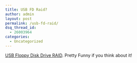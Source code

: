```yaml
---
title: USB FD Raid?
author: admin
layout: post
permalink: /usb-fd-raid/
dsq_thread_id:
  - 26003964
categories:
  - Uncategorized
---
```

[USB Floppy Disk Drive RAID][1]. Pretty Funny if you think about it!

 [1]: http://ohlssonvox.8k.com/fdd_raid.htm "USB Floppy Disk Drive RAID"